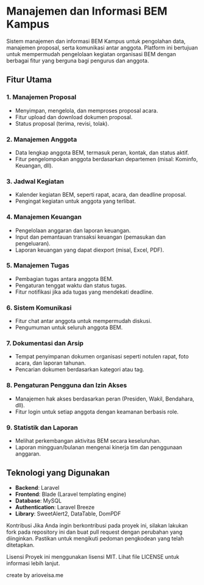 # Manajemen dan Informasi BEM Kampus

Sistem manajemen dan informasi BEM Kampus untuk pengolahan data, manajemen proposal, serta komunikasi antar anggota. Platform ini bertujuan untuk mempermudah pengelolaan kegiatan organisasi BEM dengan berbagai fitur yang berguna bagi pengurus dan anggota.

## Fitur Utama

### 1. **Manajemen Proposal**
   - Menyimpan, mengelola, dan memproses proposal acara.
   - Fitur upload dan download dokumen proposal.
   - Status proposal (terima, revisi, tolak).

### 2. **Manajemen Anggota**
   - Data lengkap anggota BEM, termasuk peran, kontak, dan status aktif.
   - Fitur pengelompokan anggota berdasarkan departemen (misal: Kominfo, Keuangan, dll).

### 3. **Jadwal Kegiatan**
   - Kalender kegiatan BEM, seperti rapat, acara, dan deadline proposal.
   - Pengingat kegiatan untuk anggota yang terlibat.

### 4. **Manajemen Keuangan**
   - Pengelolaan anggaran dan laporan keuangan.
   - Input dan pemantauan transaksi keuangan (pemasukan dan pengeluaran).
   - Laporan keuangan yang dapat diexport (misal, Excel, PDF).

### 5. **Manajemen Tugas**
   - Pembagian tugas antara anggota BEM.
   - Pengaturan tenggat waktu dan status tugas.
   - Fitur notifikasi jika ada tugas yang mendekati deadline.

### 6. **Sistem Komunikasi**
   - Fitur chat antar anggota untuk mempermudah diskusi.
   - Pengumuman untuk seluruh anggota BEM.

### 7. **Dokumentasi dan Arsip**
   - Tempat penyimpanan dokumen organisasi seperti notulen rapat, foto acara, dan laporan tahunan.
   - Pencarian dokumen berdasarkan kategori atau tag.

### 8. **Pengaturan Pengguna dan Izin Akses**
   - Manajemen hak akses berdasarkan peran (Presiden, Wakil, Bendahara, dll).
   - Fitur login untuk setiap anggota dengan keamanan berbasis role.

### 9. **Statistik dan Laporan**
   - Melihat perkembangan aktivitas BEM secara keseluruhan.
   - Laporan mingguan/bulanan mengenai kinerja tim dan penggunaan anggaran.

## Teknologi yang Digunakan

- **Backend**: Laravel
- **Frontend**: Blade (Laravel templating engine)
- **Database**: MySQL
- **Authentication**: Laravel Breeze
- **Library**: SweetAlert2, DataTable, DomPDF

Kontribusi
Jika Anda ingin berkontribusi pada proyek ini, silakan lakukan fork pada repository ini dan buat pull request dengan perubahan yang diinginkan. Pastikan untuk mengikuti pedoman pengkodean yang telah ditetapkan.

Lisensi
Proyek ini menggunakan lisensi MIT. Lihat file LICENSE untuk informasi lebih lanjut.

create by arioveisa.me
